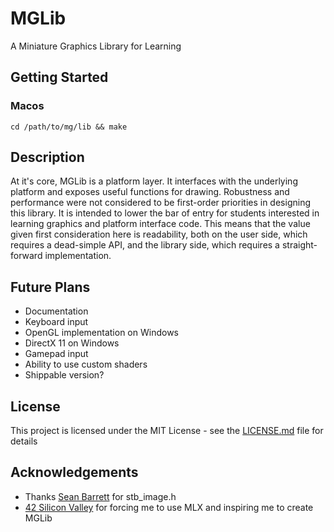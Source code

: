 # MGLib
A Miniature Graphics Library for Learning

## Getting Started
### Macos
```
cd /path/to/mg/lib && make
```

## Description
At it's core, MGLib is a platform layer. It interfaces with the underlying platform and exposes useful functions for drawing. Robustness and performance were not considered to be first-order priorities in designing this library. It is intended to lower the bar of entry for students interested in learning graphics and platform interface code. This means that the value given first consideration here is readability, both on the user side, which requires a dead-simple API, and the library side, which requires a straight-forward implementation.

## Future Plans
* Documentation
* Keyboard input
* OpenGL implementation on Windows
* DirectX 11 on Windows
* Gamepad input
* Ability to use custom shaders
* Shippable version?

## License
This project is licensed under the MIT License - see the [LICENSE.md](LICENSE.md) file for details

## Acknowledgements
* Thanks [Sean Barrett](https://github.com/nothings/stb) for stb_image.h 
* [42 Silicon Valley](http://42.us.org) for forcing me to use MLX and inspiring me to create MGLib
